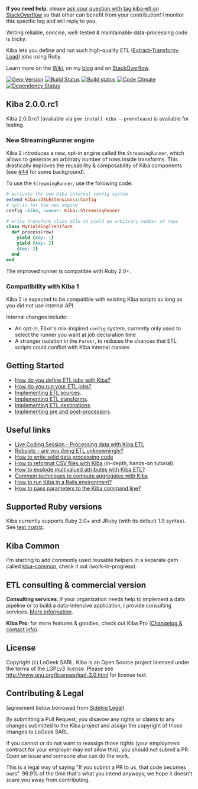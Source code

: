**If you need help**, please [ask your question with tag kiba-etl on StackOverflow](http://stackoverflow.com/questions/ask?tags=kiba-etl) so that other can benefit from your contribution! I monitor this specific tag and will reply to you.

Writing reliable, concise, well-tested & maintainable data-processing code is tricky.

Kiba lets you define and run such high-quality ETL ([Extract-Transform-Load](http://en.wikipedia.org/wiki/Extract,_transform,_load)) jobs using Ruby.

Learn more on the [Wiki](https://github.com/thbar/kiba/wiki), on my [blog](http://thibautbarrere.com) and on [StackOverflow](http://stackoverflow.com/questions/tagged/kiba-etl).

[![Gem Version](https://badge.fury.io/rb/kiba.svg)](http://badge.fury.io/rb/kiba)
[![Build Status](https://travis-ci.org/thbar/kiba.svg?branch=master)](https://travis-ci.org/thbar/kiba) [![Build status](https://ci.appveyor.com/api/projects/status/v05jcyhpp1mueq9i?svg=true)](https://ci.appveyor.com/project/thbar/kiba) [![Code Climate](https://codeclimate.com/github/thbar/kiba/badges/gpa.svg)](https://codeclimate.com/github/thbar/kiba) [![Dependency Status](https://gemnasium.com/thbar/kiba.svg)](https://gemnasium.com/thbar/kiba)

## Kiba 2.0.0.rc1

Kiba 2.0.0.rc1 (available via `gem install kiba --prerelease`) is available for testing.

### New StreamingRunner engine

Kiba 2 introduces a new, opt-in engine called the `StreamingRunner`, which allows to generate an arbitrary number of rows inside transforms. This drastically improves the reusability & composability of Kiba components (see [#44](https://github.com/thbar/kiba/pull/44) for some background).

To use the `StreamingRunner`, use the following code:

```ruby
# activate the new Kiba internal config system
extend Kiba::DSLExtensions::Config
# opt-in for the new engine
config :kiba, runner: Kiba::StreamingRunner

# write transform class able to yield an arbitrary number of rows
class MyYieldingTransform
  def process(row)
    yield {key: 1}
    yield {key: 2}
    {key: 3}
  end
end
```

The improved runner is compatible with Ruby 2.0+.

### Compatibility with Kiba 1

Kiba 2 is expected to be compatible with existing Kiba scripts as long as you did not use internal API.

Internal changes include:

* An opt-in, Elixir's mix-inspired `config` system, currently only used to select the runner you want at job declaration time
* A stronger isolation in the `Parser`, to reduces the chances that ETL scripts could conflict with Kiba internal classes

## Getting Started

* [How do you define ETL jobs with Kiba?](https://github.com/thbar/kiba/wiki/How-do-you-define-ETL-jobs-with-Kiba%3F)
* [How do you run your ETL jobs?](https://github.com/thbar/kiba/wiki/How-do-you-run-your-ETL-jobs%3F)
* [Implementing ETL sources](https://github.com/thbar/kiba/wiki/Implementing-ETL-sources).
* [Implementing ETL transforms](https://github.com/thbar/kiba/wiki/Implementing-ETL-transforms).
* [Implementing ETL destinations](https://github.com/thbar/kiba/wiki/Implementing-ETL-destinations).
* [Implementing pre and post-processors](https://github.com/thbar/kiba/wiki/Implementing-pre-and-post-processors).

## Useful links

* [Live Coding Session - Processing data with Kiba ETL](http://thibautbarrere.com/2015/11/09/video-processing-data-with-kiba-etl/)
* [Rubyists - are you doing ETL unknowningly?](http://thibautbarrere.com/2015/03/25/rubyists-are-you-doing-etl-unknowingly/)
* [How to write solid data processing code](http://thibautbarrere.com/2015/04/05/how-to-write-solid-data-processing-code/)
* [How to reformat CSV files with Kiba](http://thibautbarrere.com/2015/06/04/how-to-reformat-csv-files-with-kiba/) (in-depth, hands-on tutorial)
* [How to explode multivalued attributes with Kiba ETL?](http://thibautbarrere.com/2015/06/25/how-to-explode-multivalued-attributes-with-kiba/)
* [Common techniques to compute aggregates with Kiba](https://stackoverflow.com/questions/31145715/how-to-do-a-aggregation-transformation-in-a-kiba-etl-script-kiba-gem)
* [How to run Kiba in a Rails environment?](http://thibautbarrere.com/2015/09/26/how-to-run-kiba-in-a-rails-environment/)
* [How to pass parameters to the Kiba command line?](http://stackoverflow.com/questions/32959692/how-to-pass-parameters-into-your-etl-job)

## Supported Ruby versions

Kiba currently supports Ruby 2.0+ and JRuby (with its default 1.9 syntax). See [test matrix](https://travis-ci.org/thbar/kiba).

## Kiba Common

I'm starting to add commonly used reusable helpers in a separate gem called [kiba-common](https://github.com/thbar/kiba-common), check it out (work-in-progress).

## ETL consulting & commercial version

**Consulting services**: if your organization needs help to implement a data pipeline or to build a data-intensive application, I provide consulting services. [More information](http://thibautbarrere.com/hire-me/).

**Kiba Pro**: for more features & goodies, check out Kiba Pro ([Changelog & contact info](Pro-Changes.md)).

## License

Copyright (c) LoGeek SARL. Kiba is an Open Source project licensed under the terms of
the LGPLv3 license.  Please see <http://www.gnu.org/licenses/lgpl-3.0.html> for license text.

## Contributing & Legal

(agreement below borrowed from [Sidekiq Legal](https://github.com/mperham/sidekiq/blob/master/Contributing.md))

By submitting a Pull Request, you disavow any rights or claims to any changes submitted to the Kiba project and assign the copyright of those changes to LoGeek SARL.

If you cannot or do not want to reassign those rights (your employment contract for your employer may not allow this), you should not submit a PR. Open an issue and someone else can do the work.

This is a legal way of saying "If you submit a PR to us, that code becomes ours". 99.9% of the time that's what you intend anyways; we hope it doesn't scare you away from contributing.
